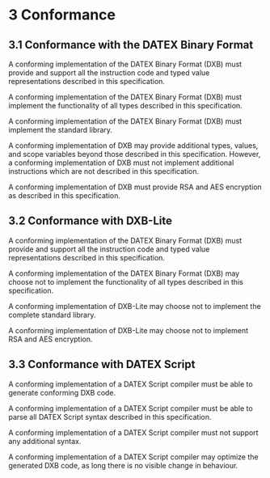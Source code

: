 # 3 Conformance

## 3.1 Conformance with the DATEX Binary Format

A conforming implementation of the DATEX Binary Format (DXB) must provide and
support all the instruction code and typed value representations described in
this specification.

A conforming implementation of the DATEX Binary Format (DXB) must implement the
functionality of all types described in this specification.

A conforming implementation of the DATEX Binary Format (DXB) must implement the
standard library.

A conforming implementation of DXB may provide additional types, values, and
scope variables beyond those described in this specification. However, a
conforming implementation of DXB must not implement additional instructions
which are not described in this specification.

A conforming implementation of DXB must provide RSA and AES encryption as
described in this specification.

## 3.2 Conformance with DXB-Lite

A conforming implementation of the DATEX Binary Format (DXB) must provide and
support all the instruction code and typed value representations described in
this specification.

A conforming implementation of the DATEX Binary Format (DXB) may choose not to
implement the functionality of all types described in this specification.

A conforming implementation of DXB-Lite may choose not to implement the complete
standard library.

A conforming implementation of DXB-Lite may choose not to implement RSA and AES
encryption.

## 3.3 Conformance with DATEX Script

A conforming implementation of a DATEX Script compiler must be able to generate
conforming DXB code.

A conforming implementation of a DATEX Script compiler must be able to parse all
DATEX Script syntax described in this specification.

A conforming implementation of a DATEX Script compiler must not support any
additional syntax.

A conforming implementation of a DATEX Script compiler may optimize the
generated DXB code, as long there is no visible change in behaviour.
